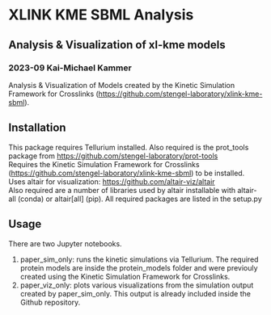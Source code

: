 # XLINK KME SBML Analysis
## Analysis & Visualization of xl-kme models
### 2023-09 Kai-Michael Kammer
Analysis & Visualization of Models created by the Kinetic Simulation Framework for Crosslinks (https://github.com/stengel-laboratory/xlink-kme-sbml).

## Installation
This package requires Tellurium installed. Also required is the prot_tools package from https://github.com/stengel-laboratory/prot-tools  
Requires the Kinetic Simulation Framework for Crosslinks (https://github.com/stengel-laboratory/xlink-kme-sbml) to be installed.  
Uses altair for visualization: https://github.com/altair-viz/altair  
Also required are a number of libraries used by altair installable with altair-all (conda) or altair[all] (pip). All required packages are listed in the setup.py

## Usage
There are two Jupyter notebooks. 

1) paper_sim_only: runs the kinetic simulations via Tellurium. The required protein models are inside the protein_models folder and were previouly created using the Kinetic Simulation Framework for Crosslinks.
2) paper_viz_only: plots various visualizations from the simulation output created by paper_sim_only. This output is already included inside the Github repository.
